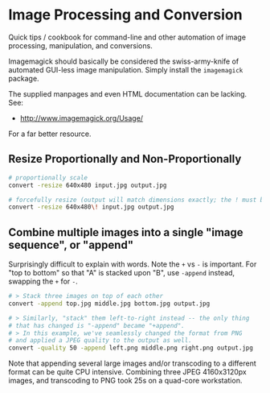 # Image Processing and Conversion

Quick tips / cookbook for command-line and other automation of image processing, manipulation, and conversions.

Imagemagick should basically be considered the swiss-army-knife of automated GUI-less image manipulation.  Simply install the `imagemagick` package.  

The supplied manpages and even HTML documentation can be lacking.  See:

- http://www.imagemagick.org/Usage/

For a far better resource.  

## Resize Proportionally and Non-Proportionally

```sh
# proportionally scale
convert -resize 640x480 input.jpg output.jpg

# forcefully resize (output will match dimensions exactly; the ! must be escaped as given)
convert -resize 640x480\! input.jpg output.jpg
```

## Combine multiple images into a single "image sequence", or "append"

Surprisingly difficult to explain with words.  Note the `+` vs `-` is important.  For "top to bottom" so that "A" is stacked upon "B", use `-append` instead, swapping the `+` for `-`.

```sh
# > Stack three images on top of each other
convert -append top.jpg middle.jpg bottom.jpg output.jpg

# > Similarly, "stack" them left-to-right instead -- the only thing
# that has changed is "-append" became "+append".  
# > In this example, we've seamlessly changed the format from PNG 
# and applied a JPEG quality to the output as well.
convert -quality 50 -append left.png middle.png right.png output.jpg
```

Note that appending several large images and/or transcoding to a different format can be quite CPU intensive.  Combining three JPEG 4160x3120px images, and transcoding to PNG took 25s on a quad-core workstation.



